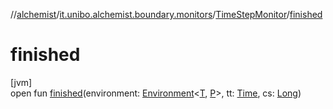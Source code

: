 //[alchemist](../../../index.md)/[it.unibo.alchemist.boundary.monitors](../index.md)/[TimeStepMonitor](index.md)/[finished](finished.md)

# finished

[jvm]\
open fun [finished](finished.md)(environment: [Environment](../../it.unibo.alchemist.model.interfaces/-environment/index.md)<[T](../-molecule-injector-g-u-i/index.md), [P](../../it.unibo.alchemist.boundary.wormhole.implementation/-wormhole-swing/index.md)>, tt: [Time](../../it.unibo.alchemist.model.interfaces/-time/index.md), cs: [Long](https://kotlinlang.org/api/latest/jvm/stdlib/kotlin/-long/index.html))
